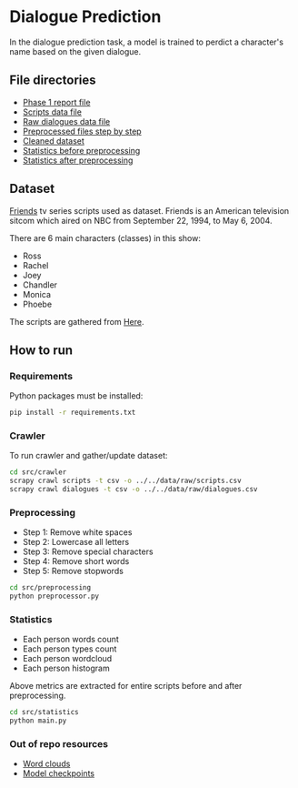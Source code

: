 # Dialogue Prediction
In the dialogue prediction task, a model is trained to perdict a character's name based on the given dialogue.
## File directories
- [Phase 1 report file](reports/P1_Report.pdf)
- [Scripts data file](data/raw/scripts.csv)
- [Raw dialogues data file](data/raw/dialogues.csv)
- [Preprocessed files step by step](data/preprocessed)
- [Cleaned dataset](data/dialogues_cleaned.csv)
- [Statistics before preprocessing](statistics/before_preprocessing)
- [Statistics after preprocessing](statistics/after_preprocessing)

## Dataset
[Friends](https://en.wikipedia.org/wiki/Friends) tv series scripts used as dataset. Friends is an American television sitcom which aired on NBC from September 22, 1994, to May 6, 2004.

There are 6 main characters (classes) in this show:
- Ross
- Rachel
- Joey
- Chandler
- Monica
- Phoebe

The scripts are gathered from [Here](https://www.oocities.org/friends_greatestsitcom).

## How to run
### Requirements
Python packages must be installed:
```bash
pip install -r requirements.txt
```

### Crawler
To run crawler and gather/update dataset:
```bash
cd src/crawler
scrapy crawl scripts -t csv -o ../../data/raw/scripts.csv
scrapy crawl dialogues -t csv -o ../../data/raw/dialogues.csv
```

### Preprocessing
- Step 1: Remove white spaces
- Step 2: Lowercase all letters
- Step 3: Remove special characters
- Step 4: Remove short words
- Step 5: Remove stopwords
```bash
cd src/preprocessing
python preprocessor.py
```

### Statistics
- Each person words count
- Each person types count
- Each person wordcloud
- Each person histogram

Above metrics are extracted for entire scripts before and after preprocessing.
```bash
cd src/statistics
python main.py
```


### Out of repo resources
- [Word clouds](https://drive.google.com/drive/folders/1oEoJabB_qBpmrj-7fJ8PJb7f15PbEM1s?usp=sharing)
- [Model checkpoints](https://drive.google.com/drive/folders/1ns28107R3oX9ywDaTBJpCvSALwxCOQK4?usp=sharing)

